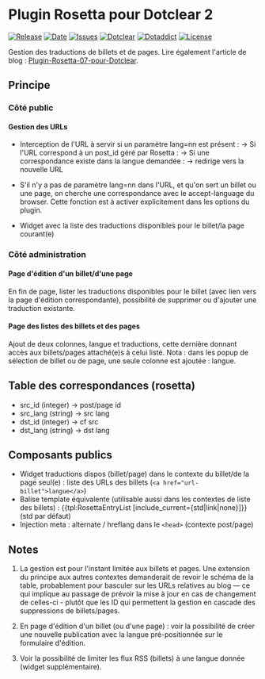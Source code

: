# Plugin Rosetta pour Dotclear 2

[![Release](https://img.shields.io/github/v/release/franck-paul/rosetta)](https://github.com/franck-paul/rosetta/releases)
[![Date](https://img.shields.io/github/release-date/franck-paul/rosetta)](https://github.com/franck-paul/rosetta/releases)
[![Issues](https://img.shields.io/github/issues/franck-paul/rosetta)](https://github.com/franck-paul/rosetta/issues)
[![Dotclear](https://img.shields.io/badge/dotclear-v2.24-blue.svg)](https://fr.dotclear.org/download)
[![Dotaddict](https://img.shields.io/badge/dotaddict-official-green.svg)](https://plugins.dotaddict.org/dc2/details/rosetta)
[![License](https://img.shields.io/github/license/franck-paul/rosetta)](https://github.com/franck-paul/rosetta/blob/master/LICENSE)

Gestion des traductions de billets et de pages.
Lire également l'article de blog : [Plugin-Rosetta-07-pour-Dotclear](https://open-time.net/post/2017/12/07/Plugin-Rosetta-07-pour-Dotclear).

## Principe

### Côté public

#### Gestion des URLs

- Interception de l'URL à servir si un paramètre lang=nn est présent :
  -> Si l'URL correspond à un post_id géré par Rosetta :
     -> Si une correspondance existe dans la langue demandée :
        -> redirige vers la nouvelle URL

- S'il n'y a pas de paramètre lang=nn dans l'URL, et qu'on sert un billet ou une page, on cherche une correspondance avec le accept-language du browser. Cette fonction est à activer explicitement dans les options du plugin.

- Widget avec la liste des traductions disponibles pour le billet/la page courant(e)

### Côté administration

#### Page d'édition d'un billet/d'une page

En fin de page, lister les traductions disponibles pour le billet (avec lien vers la page d'édition correspondante), possibilité de supprimer ou d'ajouter une traduction existante.

#### Page des listes des billets et des pages

Ajout de deux colonnes, langue et traductions, cette dernière donnant accès aux billets/pages attaché(e)s à celui listé.
Nota : dans les popup de sélection de billet ou de page, une seule colonne est ajoutée : langue.

## Table des correspondances (rosetta)

- src_id (integer) -> post/page id
- src_lang (string) -> src lang
- dst_id (integer) -> cf src
- dst_lang (string) -> dst lang

## Composants publics

- Widget traductions dispos (billet/page) dans le contexte du billet/de la page seul(e) :
  liste des URLs des billets (`<a href="url-billet">langue</a>`)
- Balise template équivalente (utilisable aussi dans les contextes de liste des billets) :
  {{tpl:RosettaEntryList [include_current={std|link|none}]}} (std par défaut)
- Injection meta : alternate / hreflang dans le `<head>` (contexte post/page)

## Notes

1. La gestion est pour l'instant limitée aux billets et pages. Une extension du principe aux autres contextes demanderait de revoir le schéma de la table, probablement pour basculer sur les URLs relatives au blog — ce qui implique au passage de prévoir la mise à jour en cas de changement de celles-ci - plutôt que les ID qui permettent la gestion en cascade des suppressions de billets/pages.

1. En page d'édition d'un billet (ou d'une page) : voir la possibilité de créer une nouvelle publication avec la langue pré-positionnée sur le formulaire d'édition.

1. Voir la possibilité de limiter les flux RSS (billets) à une langue donnée (widget supplémentaire).
